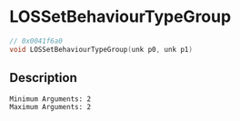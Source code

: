 # LOSSetBehaviourTypeGroup
```c
// 0x0041f6a0
void LOSSetBehaviourTypeGroup(unk p0, unk p1)
```
## Description
```
Minimum Arguments: 2
Maximum Arguments: 2
```

